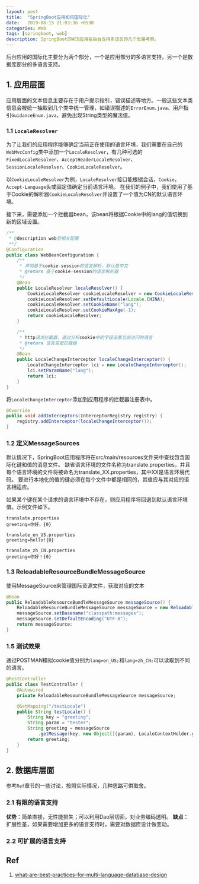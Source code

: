 ```yaml
---
layout: post
title:  "SpringBoot应用如何国际化"
date:   2019-08-15 21:03:36 +0530
categories: Web
tags: [springboot, web]
description: SpringBoot的WEB应用在后台支持多语言的几个思路考察。
---
```


后台应用的国际化主要分为两个部分，一个是应用部分的多语言支持，另一个是数据库部分的多语言支持。

## 1. 应用层面

应用层面的文本信息主要存在于用户提示指引，错误描述等地方。一般这些文本类信息会被统一抽取到几个类中统一管理，如错误描述的`ErrorEnum.java`、用户指引`GuidanceEnum.java`，避免出现String类型的魔法值。

### 1.1 `LocaleResolver`

为了让我们的应用程序能够确定当前正在使用的语言环境，我们需要在自己的`WebMvcConfig`类中添加一个`LocaleResolver`，有几种可选的`FixedLocaleResolver`、`AcceptHeaderLocaleResolver`、`SessionLocaleResolver`、`CookieLocaleResolver`。

以`CookieLocaleResolver`为例，`LocaleResolver`接口能根据会话，`Cookie`，`Accept-Language`头或固定值确定当前语言环境。 在我们的例子中，我们使用了基于Cookie的解析器`CookieLocaleResolver`并设置了一个值为CN的默认语言环境。

接下来，需要添加一个拦截器bean，该bean将根据Cookie中的lang的值切换到新的区域设置。

```java
/**
 * @description web层相关配置
 **/
@Configuration
public class WebBeanConfiguration {
    /**
     * 声明基于cookie-session的语言解析，默认是中文
     * @return 基于cookie-session的语言解析器
     */
    @Bean
    public LocaleResolver localeResolver() {
        CookieLocaleResolver cookieLocaleResolver = new CookieLocaleResolver();
        cookieLocaleResolver.setDefaultLocale(Locale.CHINA);
        cookieLocaleResolver.setCookieName("lang");
        cookieLocaleResolver.setCookieMaxAge(-1);
        return cookieLocaleResolver;
    }

    /**
     * http请求拦截器，通过分析cookie中的字段设置当前访问的语言
     * @return 语言变更拦截器
     */
    @Bean
    public LocaleChangeInterceptor localeChangeInterceptor() {
        LocaleChangeInterceptor lci = new LocaleChangeInterceptor();
        lci.setParamName("lang");
        return lci;
    }
}
```

将`LocaleChangeInterceptor`添加到应用程序的拦截器注册表中。

```java
@Override
public void addInterceptors(InterceptorRegistry registry) {
    registry.addInterceptor(localeChangeInterceptor());
}
```

### 1.2 定义MessageSources

默认情况下，SpringBoot应用程序将在src/main/resources文件夹中查找包含国际化键和值的消息文件。 缺省语言环境的文件名称为translate.properties，并且每个语言环境的文件将被命名为translate_XX.properties，其中XX是语言环境代码。 要进行本地化的值的键必须在每个文件中都是相同的，其值应与其对应的语言相适应。

如果某个键在某个请求的语言环境中不存在，则应用程序将回退到默认语言环境值。示例文件如下。

```
translate.properties
greeting=你好，{0}

translate_en_US.properties
greeting=hello!{0}

translate_zh_CN.properties
greeting=你好！{0}
```

### 1.3 ReloadableResourceBundleMessageSource
使用MessageSource来管理国际资源文件，获取对应的文本

```java
@Bean
public ReloadableResourceBundleMessageSource messageSource() {
    ReloadableResourceBundleMessageSource messageSource = new ReloadableResourceBundleMessageSource();
    messageSource.setBasename("classpath:messages");
    messageSource.setDefaultEncoding("UTF-8");
    return messageSource;
}
```

### 1.5 测试效果
通过POSTMAN模拟cookie值分别为`lang=en_US;`和`lang=zh_CN;`可以读取到不同的语言。

```java
@RestController
public class TestController {
    @Autowired
    private ReloadableResourceBundleMessageSource messageSource;

    @GetMapping("/testLocale")
    public String testLocale() {
        String key = "greeting";
        String param = "tester";
        String greeting = messageSource
            .getMessage(key, new Object[]{param}, LocaleContextHolder.getLocale());
        return greeting;
    }
}
```

## 2. 数据库层面

参考`Ref`章节的一些讨论，按照实际情况，几种思路可供取舍。

### 2.1 有限的语言支持
**优势**：简单直接，无性能损失；可以利用Dao层切面，对业务编码透明。
**缺点**：扩展性差，如果需要增加更多的语言支持时，需要对数据库设计做变动。

### 2.2 可扩展的语言支持

## Ref
1. [what-are-best-practices-for-multi-language-database-design](https://stackoverflow.com/questions/929410/what-are-best-practices-for-multi-language-database-design)
